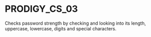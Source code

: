 # PRODIGY_CS_03
Checks password strength by checking and looking into its length, uppercase, lowercase, digits and special characters.
